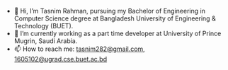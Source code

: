 - 👋 Hi, I’m Tasnim Rahman, pursuing my Bachelor of Engineering in Computer Science degree at Bangladesh University of Engineering & Technology (BUET).
- 🌱 I’m currently working as a part time developer at University of Prince Mugrin, Saudi Arabia.
- 📫 How to reach me: tasnim282@gmail.com, 1605102@ugrad.cse.buet.ac.bd

<!---
Pistachio102/Pistachio102 is a ✨ special ✨ repository because its `README.md` (this file) appears on your GitHub profile.
You can click the Preview link to take a look at your changes.
--->
